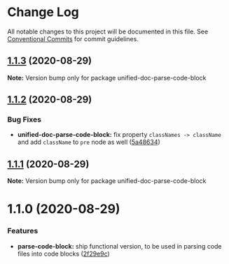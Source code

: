 # Change Log

All notable changes to this project will be documented in this file.
See [Conventional Commits](https://conventionalcommits.org) for commit guidelines.

## [1.1.3](https://github.com/unified-doc/unified-doc/compare/unified-doc-parse-code-block@1.1.2...unified-doc-parse-code-block@1.1.3) (2020-08-29)

**Note:** Version bump only for package unified-doc-parse-code-block





## [1.1.2](https://github.com/unified-doc/unified-doc/compare/unified-doc-parse-code-block@1.1.1...unified-doc-parse-code-block@1.1.2) (2020-08-29)


### Bug Fixes

* **unified-doc-parse-code-block:** fix property `classNames -> className` and add `className` to `pre` node as well ([5a48634](https://github.com/unified-doc/unified-doc/commit/5a48634521ddea065016b3410f75ba358b5129f6))





## [1.1.1](https://github.com/unified-doc/unified-doc/compare/unified-doc-parse-code-block@1.1.0...unified-doc-parse-code-block@1.1.1) (2020-08-29)

**Note:** Version bump only for package unified-doc-parse-code-block





# 1.1.0 (2020-08-29)


### Features

* **parse-code-block:** ship functional version, to be used in parsing code files into code blocks ([2f29e9c](https://github.com/unified-doc/unified-doc/commit/2f29e9cc8cfa776fae382664db949e8d885809db))
